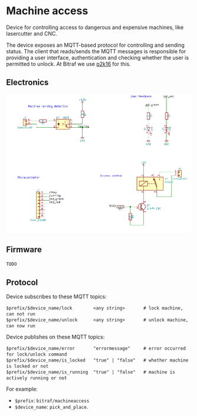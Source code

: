 # Machine access

Device for controlling access to dangerous and expensive machines, like lasercutter and CNC.

The device exposes an MQTT-based protocol for controlling and sending status.
The client that reads/sends the MQTT messages is responsible for providing a user interface,
authentication and checking whether the user is permitted to unlock.
At Bitraf we use [p2k16](https://github.com/bitraf/p2k16) for this.

## Electronics

![Schematics](./doc/schematics.png)

## Firmware

`TODO`

## Protocol

Device subscribes to these MQTT topics:
```
$prefix/$device_name/lock        <any string>       # lock machine, can not run
$prefix/$device_name/unlock      <any string>       # unlock machine, can now run
```

Device publishes on these MQTT topics:
```
$prefix/$device_name/error       "errormessage"     # error occurred for lock/unlock command
$prefix/$device_name/is_locked   "true" | "false"   # whether machine is locked or not
$prefix/$device_name/is_running  "true" | "false"   # machine is actively running or not
```

For example:
- `$prefix`: `bitraf/machineaccess`
- `$device_name`: `pick_and_place`.
